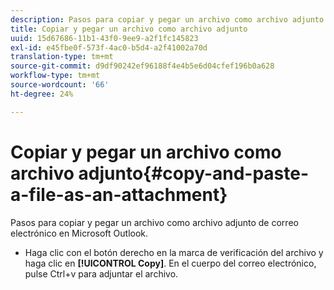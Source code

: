 ```yaml
---
description: Pasos para copiar y pegar un archivo como archivo adjunto de correo electrónico en Microsoft Outlook.
title: Copiar y pegar un archivo como archivo adjunto
uuid: 15d67686-11b1-43f0-9ee9-a2f1fc145823
exl-id: e45fbe0f-573f-4ac0-b5d4-a2f41002a70d
translation-type: tm+mt
source-git-commit: d9df90242ef96188f4e4b5e6d04cfef196b0a628
workflow-type: tm+mt
source-wordcount: '66'
ht-degree: 24%

---
```


# Copiar y pegar un archivo como archivo adjunto{#copy-and-paste-a-file-as-an-attachment}

Pasos para copiar y pegar un archivo como archivo adjunto de correo electrónico en Microsoft Outlook.

* Haga clic con el botón derecho en la marca de verificación del archivo y haga clic en **[!UICONTROL Copy]**. En el cuerpo del correo electrónico, pulse Ctrl+v para adjuntar el archivo.
